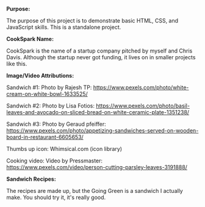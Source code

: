 **Purpose:**

The purpose of this project is to demonstrate basic HTML, CSS, and JavaScript skills. This is a standalone project.


**CookSpark Name:**

CookSpark is the name of a startup company pitched by myself and Chris Davis. Although the startup never got funding, it lives on in smaller projects like this. 


**Image/Video Attributions:**

Sandwich #1: Photo by Rajesh TP: https://www.pexels.com/photo/white-cream-on-white-bowl-1633525/

Sandwich #2: Photo by Lisa Fotios: https://www.pexels.com/photo/basil-leaves-and-avocado-on-sliced-bread-on-white-ceramic-plate-1351238/

Sandwich #3: Photo by Geraud pfeiffer: https://www.pexels.com/photo/appetizing-sandwiches-served-on-wooden-board-in-restaurant-6605653/

Thumbs up icon: Whimsical.com (icon library)

Cooking video: Video by Pressmaster: https://www.pexels.com/video/person-cutting-parsley-leaves-3191888/


**Sandwich Recipes:**

The recipes are made up, but the Going Green is a sandwich I actually make. You should try it, it's really good.

